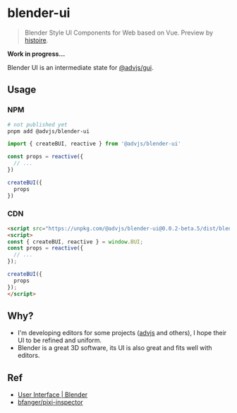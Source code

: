# blender-ui

> Blender Style UI Components for Web based on Vue. Preview by [histoire](https://histoire.dev/).

**Work in progress...**

Blender UI is an intermediate state for [@advjs/gui](https://github.com/YunYouJun/advjs/tree/main/packages/gui).

## Usage

### NPM

```bash
# not published yet
pnpm add @advjs/blender-ui
```

```ts
import { createBUI, reactive } from '@advjs/blender-ui'

const props = reactive({
  // ...
})

createBUI({
  props
})
```

### CDN

```html
<script src="https://unpkg.com/@advjs/blender-ui@0.0.2-beta.5/dist/blender-ui.umd.cjs"></script>
<script>
const { createBUI, reactive } = window.BUI;
const props = reactive({
  // ...
});

createBUI({
  props
});
</script>
```

## Why?

- I'm developing editors for some projects ([advjs](https://github.com/YunYouJun/advjs) and others), I hope their UI to be refined and uniform.
- Blender is a great 3D software, its UI is also great and fits well with editors.

## Ref

- [User Interface | Blender](https://docs.blender.org/manual/en/latest/interface/index.html)
- [bfanger/pixi-inspector](https://github.com/bfanger/pixi-inspector/tree/main/packages/blender-elements)
